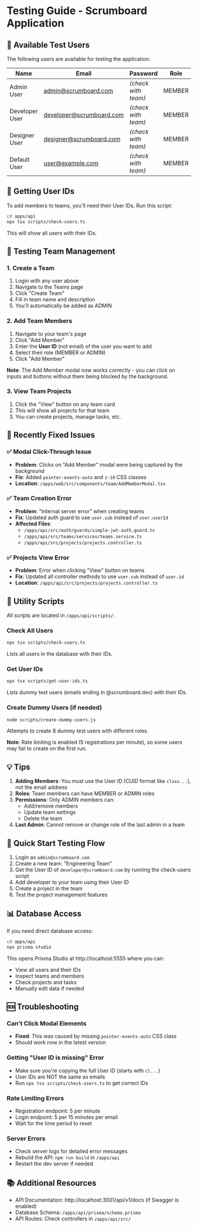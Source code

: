 # Testing Guide - Scrumboard Application

## 🔐 Available Test Users

The following users are available for testing the application:

| Name | Email | Password | Role | Status |
|------|-------|----------|------|--------|
| Admin User | admin@scrumboard.com | *(check with team)* | MEMBER | ✅ Active |
| Developer User | developer@scrumboard.com | *(check with team)* | MEMBER | ✅ Active |
| Designer User | designer@scrumboard.com | *(check with team)* | MEMBER | ✅ Active |
| Default User | user@example.com | *(check with team)* | MEMBER | ✅ Active |

## 📝 Getting User IDs

To add members to teams, you'll need their User IDs. Run this script:

```bash
cd apps/api
npx tsx scripts/check-users.ts
```

This will show all users with their IDs.

## 🧪 Testing Team Management

### 1. Create a Team
1. Login with any user above
2. Navigate to the Teams page
3. Click "Create Team"
4. Fill in team name and description
5. You'll automatically be added as ADMIN

### 2. Add Team Members
1. Navigate to your team's page
2. Click "Add Member"
3. Enter the **User ID** (not email) of the user you want to add
4. Select their role (MEMBER or ADMIN)
5. Click "Add Member"

**Note**: The Add Member modal now works correctly - you can click on inputs and buttons without them being blocked by the background.

### 3. View Team Projects
1. Click the "View" button on any team card
2. This will show all projects for that team
3. You can create projects, manage tasks, etc.

## 🐛 Recently Fixed Issues

### ✅ Modal Click-Through Issue
- **Problem**: Clicks on "Add Member" modal were being captured by the background
- **Fix**: Added `pointer-events-auto` and `z-10` CSS classes
- **Location**: `/apps/web/src/components/team/AddMemberModal.tsx`

### ✅ Team Creation Error
- **Problem**: "Internal server error" when creating teams
- **Fix**: Updated auth guard to use `user.sub` instead of `user.userId`
- **Affected Files**:
  - `/apps/api/src/auth/guards/simple-jwt-auth.guard.ts`
  - `/apps/api/src/teams/services/teams.service.ts`
  - `/apps/api/src/projects/projects.controller.ts`

### ✅ Projects View Error
- **Problem**: Error when clicking "View" button on teams
- **Fix**: Updated all controller methods to use `user.sub` instead of `user.id`
- **Location**: `/apps/api/src/projects/projects.controller.ts`

## 🔧 Utility Scripts

All scripts are located in `/apps/api/scripts/`:

### Check All Users
```bash
npx tsx scripts/check-users.ts
```
Lists all users in the database with their IDs.

### Get User IDs
```bash
npx tsx scripts/get-user-ids.ts
```
Lists dummy test users (emails ending in @scrumboard.dev) with their IDs.

### Create Dummy Users (if needed)
```bash
node scripts/create-dummy-users.js
```
Attempts to create 8 dummy test users with different roles.

**Note**: Rate limiting is enabled (5 registrations per minute), so some users may fail to create on the first run.

## 💡 Tips

1. **Adding Members**: You must use the User ID (CUID format like `clxxx...`), not the email address
2. **Roles**: Team members can have MEMBER or ADMIN roles
3. **Permissions**: Only ADMIN members can:
   - Add/remove members
   - Update team settings
   - Delete the team
4. **Last Admin**: Cannot remove or change role of the last admin in a team

## 🚀 Quick Start Testing Flow

1. Login as `admin@scrumboard.com`
2. Create a new team: "Engineering Team"
3. Get the User ID of `developer@scrumboard.com` by running the check-users script
4. Add developer to your team using their User ID
5. Create a project in the team
6. Test the project management features

## 📊 Database Access

If you need direct database access:

```bash
cd apps/api
npx prisma studio
```

This opens Prisma Studio at http://localhost:5555 where you can:
- View all users and their IDs
- Inspect teams and members
- Check projects and tasks
- Manually edit data if needed

## 🆘 Troubleshooting

### Can't Click Modal Elements
- **Fixed**: This was caused by missing `pointer-events-auto` CSS class
- Should work now in the latest version

### Getting "User ID is missing" Error
- Make sure you're copying the full User ID (starts with `cl...`)
- User IDs are NOT the same as emails
- Run `npx tsx scripts/check-users.ts` to get correct IDs

### Rate Limiting Errors
- Registration endpoint: 5 per minute
- Login endpoint: 5 per 15 minutes per email
- Wait for the time period to reset

### Server Errors
- Check server logs for detailed error messages
- Rebuild the API: `npm run build` in `/apps/api`
- Restart the dev server if needed

## 📚 Additional Resources

- API Documentation: http://localhost:3001/api/v1/docs (if Swagger is enabled)
- Database Schema: `/apps/api/prisma/schema.prisma`
- API Routes: Check controllers in `/apps/api/src/`
